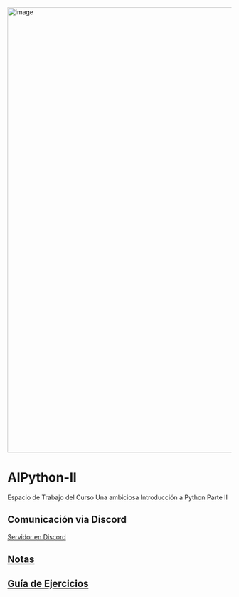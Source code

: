 
<img width="1000" alt="image" src="https://github.com/user-attachments/assets/070555a1-2131-4abc-abf6-e9fb2e700797">

# AIPython-II

Espacio de Trabajo del Curso Una ambiciosa Introducción a Python Parte II

## Comunicación via Discord

[Servidor en Discord](https://discord.gg/8UkcdXqvj3)

## [Notas](https://drive.google.com/drive/folders/1WxhyJyLV8GPxJgFPMbG2ZAOYwN2WaDqO?usp=sharing)


## [Guía de Ejercicios](https://drive.google.com/drive/folders/1vmtHtYxHpey77te273wjQRtbxJxeHmAk?usp=sharing) 


